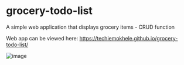 # grocery-todo-list
A simple web application that displays grocery items - CRUD function

Web app can be viewed here: https://techiemokhele.github.io/grocery-todo-list/

![image](https://user-images.githubusercontent.com/67394147/131594672-7a59039a-0db2-47e9-a5eb-b10dbaf1543a.png)
